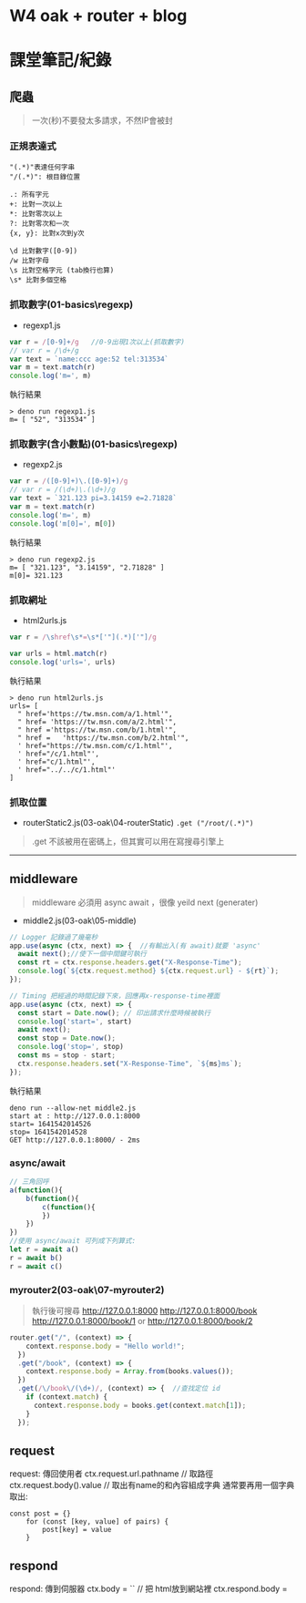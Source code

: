 # W4  oak + router + blog
# 課堂筆記/紀錄
## 爬蟲
>一次(秒)不要發太多請求，不然IP會被封 
### 正規表達式
```
"(.*)"表達任何字串
"/(.*)": 根目錄位置

.: 所有字元
+: 比對一次以上
*: 比對零次以上
?: 比對零次和一次
{x, y}: 比對x次到y次

\d 比對數字([0-9])
/w 比對字母
\s 比對空格字元 (tab換行也算)
\s* 比對多個空格
```

### 抓取數字(01-basics\regexp)
* regexp1.js
```js
var r = /[0-9]+/g   //0-9出現1次以上(抓取數字)
// var r = /\d+/g
var text = `name:ccc age:52 tel:313534`
var m = text.match(r)
console.log('m=', m)
```
執行結果
```
> deno run regexp1.js
m= [ "52", "313534" ]
```

### 抓取數字(含小數點)(01-basics\regexp)
* regexp2.js
```js
var r = /([0-9]+)\.([0-9]+)/g
// var r = /(\d+)\.(\d+)/g
var text = `321.123 pi=3.14159 e=2.71828`
var m = text.match(r)
console.log('m=', m)
console.log('m[0]=', m[0])
```
執行結果
```
> deno run regexp2.js
m= [ "321.123", "3.14159", "2.71828" ]
m[0]= 321.123
```

### 抓取網址
* html2urls.js
```js
var r = /\shref\s*=\s*['"](.*)['"]/g

var urls = html.match(r)
console.log('urls=', urls)
```
執行結果
```
> deno run html2urls.js
urls= [
  " href='https://tw.msn.com/a/1.html'",
  " href= 'https://tw.msn.com/a/2.html'",
  " href ='https://tw.msn.com/b/1.html'",
  " href =   'https://tw.msn.com/b/2.html'",
  ' href="https://tw.msn.com/c/1.html"',
  ' href="/c/1.html"',
  ' href="c/1.html"',
  ' href="../../c/1.html"'
]
```
### 抓取位置
* routerStatic2.js(03-oak\04-routerStatic)
` .get ("/root/(.*)") `
> .get 不該被用在密碼上，但其實可以用在寫搜尋引擎上

---------------
## middleware
> middleware 必須用 async await ，很像 yeild next (generater)
* middle2.js(03-oak\05-middle)
```js
// Logger 記錄過了幾毫秒
app.use(async (ctx, next) => {  //有輸出入(有 await)就要 'async'
  await next();//使下一個中間鍵可執行
  const rt = ctx.response.headers.get("X-Response-Time");
  console.log(`${ctx.request.method} ${ctx.request.url} - ${rt}`);
});

// Timing 把經過的時間記錄下來，回應再x-response-time裡面
app.use(async (ctx, next) => {
  const start = Date.now(); // 印出請求什麼時候被執行
  console.log('start=', start)
  await next();
  const stop = Date.now();
  console.log('stop=', stop)
  const ms = stop - start;
  ctx.response.headers.set("X-Response-Time", `${ms}ms`);
});
```
執行結果
```
deno run --allow-net middle2.js
start at : http://127.0.0.1:8000
start= 1641542014526
stop= 1641542014528
GET http://127.0.0.1:8000/ - 2ms
```
### async/await
```js
// 三角回呼
a(function(){
    b(function(){
        c(function(){
	    })
    })
})
//使用 async/await 可列成下列算式:
let r = await a()
r = await b()
r = await c()
```
### myrouter2(03-oak\07-myrouter2)
>執行後可搜尋 
>http://127.0.0.1:8000
>http://127.0.0.1:8000/book
>http://127.0.0.1:8000/book/1 or http://127.0.0.1:8000/book/2
```js
router.get("/", (context) => {
    context.response.body = "Hello world!";
  })
  .get("/book", (context) => {
    context.response.body = Array.from(books.values());
  })
  .get(/\/book\/(\d+)/, (context) => {  //查找定位 id
    if (context.match) {
      context.response.body = books.get(context.match[1]);
    }
  });
  ```

## request
request: 傳回使用者
ctx.request.url.pathname // 取路徑
ctx.request.body().value // 取出有name的和內容組成字典
通常要再用一個字典取出:
```
const post = {}
    for (const [key, value] of pairs) {
        post[key] = value
    }	
```
## respond
respond: 傳到伺服器
ctx.body = `` // 把 html放到網站裡
ctx.respond.body = ` `
